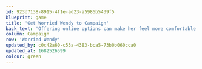 ```yaml
---
id: 923d7138-8915-4f1e-ad23-a5986b5439f5
blueprint: game
title: 'Get Worried Wendy to Campaign'
back_text: 'Offering online options can make her feel more comfortable with the idea'
column: Campaign
row: 'Worried Wendy'
updated_by: c0c42a60-c53a-4383-bca5-73b0b060cca0
updated_at: 1682526599
colour: green
---
```

